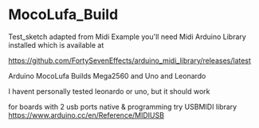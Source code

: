 # MocoLufa_Build

Test_sketch adapted from Midi Example
you'll need Midi Arduino Library installed which is available at

https://github.com/FortySevenEffects/arduino_midi_library/releases/latest



Arduino MocoLufa Builds Mega2560 and Uno and Leonardo

I havent personally tested leonardo or uno, but it should work

for boards with 2 usb ports native & programming try USBMIDI library
https://www.arduino.cc/en/Reference/MIDIUSB
